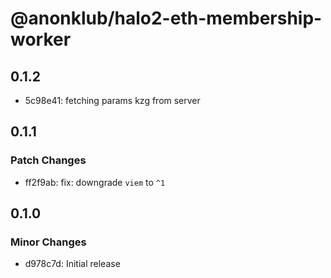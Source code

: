 # @anonklub/halo2-eth-membership-worker

## 0.1.2

- 5c98e41: fetching params kzg from server

## 0.1.1

### Patch Changes

- ff2f9ab: fix: downgrade `viem` to `^1`

## 0.1.0

### Minor Changes

- d978c7d: Initial release

